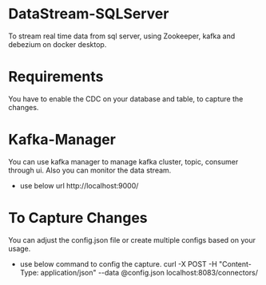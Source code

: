 # DataStream-SQLServer

To stream real time data from sql server, using Zookeeper, kafka and debezium on docker desktop.

# Requirements

You have to enable the CDC on your database and table, to capture the changes.

# Kafka-Manager

You can use kafka manager to manage kafka cluster, topic, consumer through ui.
Also you can monitor the data stream.

- use below url
http://localhost:9000/

# To Capture Changes

You can adjust the config.json file or create multiple configs based on your usage.

- use below command to config the capture.
curl -X POST -H "Content-Type: application/json" --data @config.json localhost:8083/connectors/